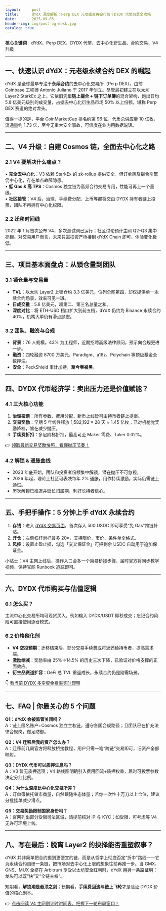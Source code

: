 ```yaml
---
layout:     post
title:      dYdX 深度解析：Perp DEX 元老能否再掀行情？DYDX 代幣前景全攻略
date:       2025-09-05
header-img: img/post-bg-desk.jpg
catalog: true
---
```


**核心关键词**：dYdX、Perp DEX、DYDX 代幣、去中心化衍生品、合約交易、V4 升級

---

## 一、快速认识 dYdX：元老级永续合约 DEX 的崛起

dYdX 是全球最早专注于**永续合约**的去中心化交易所（Perp DEX），由前 Coinbase 工程师 Antonio Juliano 于 2017 年创立。尽管最初建立在以太坊 Layer2 StarkEx 之上，它依旧凭借**链上撮合 + 链下订单簿**的混合架构，跑出日均 5.8 亿美元级别的成交量，占据去中心化衍生品市场 50% 以上份额，堪称 Perp DEX 赛道的绝对龙头。

值得一提的是，平台 CoinMarketCap 排名约第 96 位，代币总供应量 10 亿枚，流通量约 1.73 亿，至今无重大安全事故，可信度在业内用数据说话。

---

## 二、V4 升级：自建 Cosmos 链，全面去中心化之路

### 2.1 V4 要解决什么痛点？

• **完全去中心化**：V3 依赖 StarkEx 的 zk-rollup 提供安全，但订单簿及撮合引擎仍中心化，存在单点故障隐患。  
• **低 Gas & 高 TPS**：Cosmos 独立链为高频合约交易专用，性能可再上一个量级。  
• **社区接管**：V4 后，治理、手续费分配、上币等都将交由 DYDX 持有者链上投票，团队不再拥有中心化权限。

### 2.2 迁移时间线

2022 年 1 月首次公布 V4，多次测试网已运行；社区讨论预计主网 Q2-Q3 集中亮相。对交易用户而言，未来只需把资产桥接到 dYdX Chain 即可，体验变化极低。

---

## 三、项目基本面盘点：从锁仓量到团队

### 3.1 锁仓量与交易量

- **TVL**：以太坊 Layer2 上锁仓约 3.3 亿美元，位列全网第四，却仅提供单一永续合约场景，效率可见一斑。  
- **日成交量**：5.8 亿美元，超第二、第三名总量之和。  
- **深度对比**：将 ETH-USD 档口扩大到前五档，dYdX 仍约为 Binance 永续合约 40%，机构大单仍有滑点顾虑。

### 3.2 团队、融资与合规

- **背景**：76 人规模，43% 为工程师，近期招聘高级法律顾问，预示向合规更进一步。  
- **融资**：四轮融资 8700 万美元，Paradigm、a16z、Polychain 等顶级基金全数押注。  
- **安全**：PeckShield 审计加持，**至今零被黑**。

---

## 四、DYDX 代币经济学：卖出压力还是价值赋能？

### 4.1 三大核心功能

1. **治理投票**：所有参数、费用分配、新币上线皆可由持币者链上提案。  
2. **交易奖励**：早期 5 年线性释放 1,582,192 × 28 天 ≈ 1.45 亿枚；已对机枪党奖励降档，旨在减少抛压。  
3. **手续费折扣**：多层阶梯折扣，最高可至 Maker 零费、Taker 0.02%。

👉 [领取最新交易奖励快照，看懂抛压节奏！](https://okxdog.com/)

### 4.2 解锁 & 通胀曲线

- 2023 年底开始，团队和投资者份额集中解锁，潜在抛压不可忽视。  
- 2026 年起，理论上社区可表决每年 2% 通胀，用作持续激励，实际仍需链上通过。  
- 历次解锁已推迟并延长归属期，利好长持者信心。

---

## 五、手把手操作：5 分钟上手 dYdX 永续合约

1. **存钱**：进入 [dYdX 交易页面](https://trade.dydx.exchange)，首次存入 500 USDC 即可享受“免 Gas”跨链补贴。  
2. **开仓**：左侧杠杆滑杆最多 20×，支持限价、市价、条件单全格式。  
3. **风控**：设置止盈止损，勾选「交叉保证金」可把剩余 USDC 自动用于追加保证金。  

小贴士：V4 主网上线后，操作入口会多一个简易桥接步骤，届时官方将同步教学视频，保持官网 Runbook 追踪即可。

---

## 六、DYDX 代币购买与估值逻辑

### 6.1 怎么买？

主流中心化交易所均可现货买入，例如输入 DYDX/USDT 即秒成交；忘记合约风险可直接使用逐仓模式。

### 6.2 价格催化剂

- **V4 空投预期**：迁移结束后，部分交易手续费或将返还给持币者，提高需求端。  
- **激励缩减**：奖励率由 25%→14.5% 的历史三次下降，已验证对价格支撑的正面效应。  
- **衍生品赛道扩容**：DeFi 总 TVL 重返成长，永续合约仍是刚需场景。

👇 [看当前 DYDX 多空资金费率实时观察](https://okxdog.com/)

---

## 七、FAQ | 你最关心的 5 个问题

**Q1：dYdX 会被监管关闭吗？**  
A：链上匿名账户+Cosmos 独立主权链，遵守各国合规路径；且团队已在扩充法律合规岗，做足防御。

**Q2：V4 迁移后我的资产怎么办？**  
A：迁移前几周官方将释放桥接教程，用户只需一笔“跨链”交易即可，旧资产全部映射。

**Q3：DYDX 代币可以质押生息吗？**  
A：V3 暂无质押选项；V4 路线图明确引入费用回流+质押权重，届时可投票参数决定分红比例。

**Q4：为什么深度比中心化交易所差？**  
A：订单簿依托做市商量，自然跟随生态体量；若你一次性十万刀以上仓位，建议分批挂单减少滑点。

**Q5：交易奖励限制国家身份吗？**  
A：官网列出部分受限司法区域，请提前核对 IP 与 KYC；如受限，可考虑等 V4 无许可环境上线。

---

## 八、写在最后：脱离 Layer2 的抉择能否重塑叙事？

dYdX 并非简单把合约搬到更便宜的链，而是从哲学上彻底否定“折中”路线——它为永续合约自研一条链，把市场对去中心化上限的想象往前再推一步。当 GMX、GNS、MUX 全挤在 Arbitrum 享受以太坊安全红利时，dYdX 用另一条路证明：龙头可以既“快”又“全链主权”。

短期看，**解锁潮是悬顶之剑**；长期看，**手续费回流**与**链上飞轮**才是验证 DYDX 价值的核心剧本。

👉 [点击阅读 V4 主网倒计时时间表，把握下一轮布局窗口！](https://okxdog.com/)